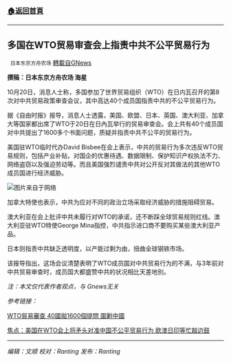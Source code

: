 ###  [:house:返回首頁](https://github.com/ourhimalayas/txt)
---


## 多国在WTO贸易审查会上指责中共不公平贸易行为
` 日本东京方舟农场` [轉載自GNews](https://gnews.org/zh-hans/1611363/)

**撰稿：日本东京方舟农场 海星**

10月20日，消息人士称，多国参加了世界贸易组织（WTO）在日内瓦召开的第8次对中共贸易政策审查会议，其中高达40个成员国指责中共的不公平贸易行为。

据《自由时报》报导，消息人士透露，美国、欧盟、日本、英国、澳大利亚、加拿大等国家都出席了WTO于20日在日內瓦举行的贸易审查会。会上共有40个成员国对中共提出了1600多个书面问题，质疑并指责中共不公平的贸易行为。

美国驻WTO临时代办David Bisbee在会上表示，中共的贸易行为多次违反WTO贸易规则，包括产业补贴，对国企的优惠待遇、数据限制、保护知识产权执法不力、网络盗窃以及强迫劳动等。而且美国强烈谴责中共对公开反对其做法的其他WTO成员国进行经济威胁。

![](https://assets.gnews.org/wp-content/uploads/2021/10/phpnJJwSS.jpg)图片来自于网络

加拿大特使也表示，中共为应对不同的政治立场采取经济威胁的措施阻碍贸易。

澳大利亚在会上批评中共未履行对WTO的承诺，还不断踩全球贸易规则红线。澳大利亚驻WTO特使George Mina指控，中共指示进口商不要购买某些澳大利亚产品。

日本则指责中共缺乏透明度，以产能过剩为由，扭曲全球钢铁市场。

该报导指出，这场会议清楚表明了WTO成员国对中共贸易行为的不满，与3年前对中共贸易审查时，成员国大都盛赞中共的状况相比天差地別。

*注：本文仅代表作者观点，与 Gnews无关*

*参考链接：*

[WTO貿易審查 40國拋1600個提問 圍剿中國](https://ec.ltn.com.tw/article/breakingnews/3711854)

[焦点：美国在WTO会上将矛头对准中国不公平贸易行为 欧澳日印等忙敲边鼓](https://cn.reuters.com/article/us-wto-china-trade-1021-idCNKBS2HB04A)

* * *

*编辑：文顺 校对：Ranting 发布：Ranting*
